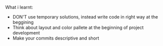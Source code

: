 What i learnt:
  - DON'T use temporary solutions, instead write code in right way at the beggining
  - Think about layout and color pallete at the beginning of project development
  - Make your commits descriptive and short
